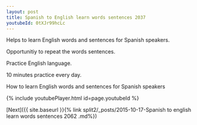 ```yaml
---
layout: post
title: Spanish to English learn words sentences 2037 
youtubeId: 0tXJr99hcLc
---
```

 
 
Helps to learn English words and sentences for Spanish speakers.

Opportunitiy to repeat the words sentences. 

Practice English language. 
 
10 minutes practice every day. 
 
How to learn English words and sentences for Spanish speakers 
 
{% include youtubePlayer.html id=page.youtubeId %}
 
 
[Next]({{ site.baseurl }}{% link  split2/_posts/2015-10-17-Spanish to english learn words sentences 2062 .md%})
 
